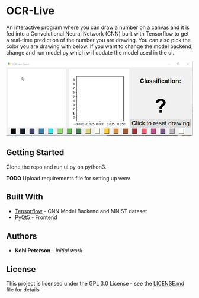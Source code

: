 # OCR-Live

An interactive program where you can draw a number on a canvas and it is fed into a Convolutional Neural Network (CNN) built with Tensorflow to get a real-time prediction of the number you are drawing. You can also pick the color you are drawing with below. If you want to change the model backend, change and run model.py which will update the model used in the ui.

<img src="/images/demo.gif"></img>

## Getting Started

Clone the repo and run ui.py on python3.

**TODO** Upload requirements file for setting up venv

## Built With

* [Tensorflow](https://www.tensorflow.org/) - CNN Model Backend and MNIST dataset
* [PyQt5](https://pypi.org/project/PyQt5/) - Frontend

## Authors

* **Kohl Peterson** - *Initial work* 

## License

This project is licensed under the GPL 3.0 License - see the [LICENSE.md](LICENSE.md) file for details
